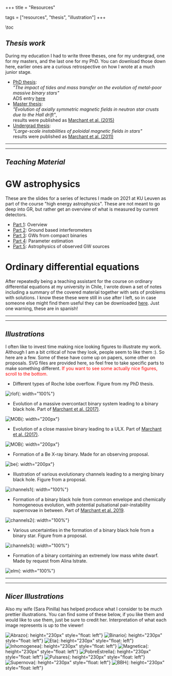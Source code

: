 +++
title = "Resources"

tags = ["resources", "thesis", "illustration"]
+++

\toc

## _Thesis work_

During my education I had to write three theses, one for my undergrad, one for my masters, and the last one
for my PhD. You can download those down here, earlier ones are a curious retrospective on how I wrote at a much junior stage.
- [PhD thesis](../assets/docs/PhD_thesis.pdf):<br>
_"The impact of tides and mass transfer on the evolution of metal-poor massive binary stars"_<br>
ADS entry [here](https://ui.adsabs.harvard.edu/abs/2017PhDT.......434M/abstract)
- [Master thesis](../assets/docs/Master_thesis.pdf):<br>
_"Evolution of axially symmetric magnetic fields in neutron star crusts due to the Hall drift"_,<br>
results were published as [Marchant et al. (2015)](https://ui.adsabs.harvard.edu/abs/2014ApJ...796...94M/abstract)
- [Undergrad thesis](../assets/docs/Undergrad_thesis.pdf): <br>
_"Large-scale instabilities of poloidal magnetic fields in stars"_<br>
results were published as [Marchant et al. (2011)](https://ui.adsabs.harvard.edu/abs/2011MNRAS.415.2426M/abstract)

****
----
## _Teaching Material_

# GW astrophysics

These are the slides for a series of lectures I made on 2021 at KU Leuven as part of the course
"high energy astrophysics". These are not meant to go deep into GR, but rather get an overview of
what is measured by current detectors.

- [Part 1](../assets/docs/2022/GW_part1.pdf): Overview
- [Part 2](../assets/docs/2022/GW_part2.pdf): Ground based interferometers
- [Part 3](../assets/docs/2022/GW_part3.pdf): GWs from compact binaries
- [Part 4](../assets/docs/2022/GW_part4.pdf): Parameter estimation
- [Part 5](../assets/docs/2022/GW_part5.pdf): Astrophysics of observed GW sources

# Ordinary differential equations

After repeatedly being a teaching assistant for the course on ordinary differential equations
at my university in Chile, I wrote down a set of notes including a summary of 
the covered material together with sets of problems with solutions. I know these
these were still in use after I left, so in case someone else might find them
useful they can be downloaded [here](../assets/docs/2022/Ecuaciones_Diferenciales.pdf). Just
one warning, these are in spanish!

****
----
## _Illustrations_

I often like to invest time making nice looking figures to illustrate my work. Although I am a bit critical
of how they look, people seem to like them :). So here are a few. Some of these have come up on papers, some other on
proposals. SVG files are provided here, so feel free to take specific parts to make something different.
<span style="color:red">If you want to see some actually nice figures, scroll to the bottom.</span>


- Different types of Roche lobe overflow. Figure from my PhD thesis.

![rlof](/assets/illustration/rlof.svg){: width="100%"}

- Evolution of a massive overcontact binary system leading to a binary black hole. Part of [Marchant et al. (2017)](https://ui.adsabs.harvard.edu/abs/2017A%26A...604A..55M/abstract).

![MOB](/assets/illustration/MOB.svg){: width="200px"}

- Evolution of a close massive binary leading to a ULX. Part of [Marchant et al. (2017)](https://ui.adsabs.harvard.edu/abs/2017A%26A...604A..55M/abstract).

![MOB](/assets/illustration/ULX.svg){: width="200px"}

- Formation of a Be X-ray binary. Made for an observing proposal.

![be](/assets/illustration/be.svg){: width="200px"}

- Illustration of various evolutionary channels leading to a merging binary black hole. Figure from a proposal.

![channels1](/assets/illustration/channels.svg){: width="100%"}

- Formation of a binary black hole from common envelope and chemically homogeneous evolution, with potential pulsational pair-instability supernovae in between.
Part of [Marchant et al. 2019](https://ui.adsabs.harvard.edu/abs/2019ApJ...882...36M/abstract).

![channels2](/assets/illustration/channels_CE_vs_CHE.svg){: width="100%"}

- Various uncertainties in the formation of a binary black hole from a binary star. Figure from a proposal.

![channels3](/assets/illustration/diagram_flow.svg){: width="100%"}

- Formation of a binary containing an extremely low mass white dwarf. Made by request from Alina Istrate.

![elm](/assets/illustration/ELM.svg){: width="100%"}

****
----
## _Nicer Illustrations_

Also my wife (Sara Pinilla) has helped produce what I consider to be much prettier illustrations. You can find some
of these below, if you like them and would like to use them, just be sure to credit her. Interpretation of what each
image represents is up to the viewer!

![Abrazo](/assets/illustration/Abrazo.png){: height="230px" style="float: left"}
![Binario](/assets/illustration/Binario.png){: height="230px" style="float: left"}
![Eta](/assets/illustration/Eta.png){: height="230px" style="float: left"}
![Inhomogenea](/assets/illustration/Inhomogenea.png){: height="230px" style="float: left"}
![Magnetica](/assets/illustration/Magnetica.png){: height="230px" style="float: left"}
![PobreEstrella](/assets/illustration/PobreEstrella.png){: height="230px" style="float: left"}
![Pulsares](/assets/illustration/Pulsares.png){: height="230px" style="float: left"}
![Supernova](/assets/illustration/Supernova.png){: height="230px" style="float: left"}
![BBH](/assets/illustration/bhbinary.png){: height="230px" style="float: left"}

